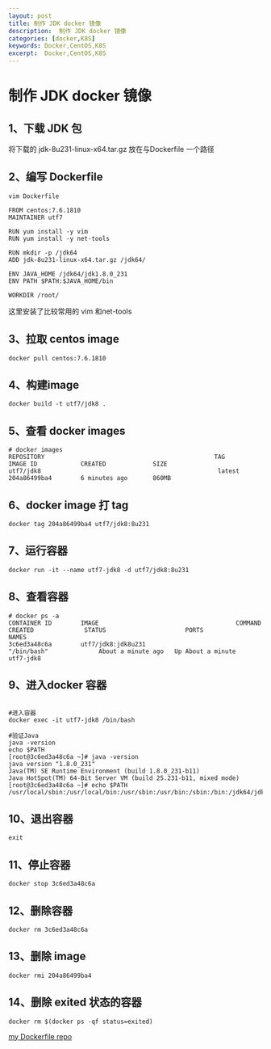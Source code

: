 ```yaml
---
layout: post
title: 制作 JDK docker 镜像
description:  制作 JDK docker 镜像
categories: [docker,K8S]
keywords: Docker,CentOS,K8S
excerpt:  Docker,CentOS,K8S
---
```


# 制作 JDK docker 镜像

## 1、下载 JDK 包

将下载的 jdk-8u231-linux-x64.tar.gz 放在与Dockerfile 一个路径

## 2、编写 Dockerfile

```shell
vim Dockerfile 

FROM centos:7.6.1810
MAINTAINER utf7

RUN yum install -y vim
RUN yum install -y net-tools

RUN mkdir -p /jdk64
ADD jdk-8u231-linux-x64.tar.gz /jdk64/

ENV JAVA_HOME /jdk64/jdk1.8.0_231
ENV PATH $PATH:$JAVA_HOME/bin

WORKDIR /root/
```

这里安装了比较常用的 vim 和net-tools

## 3、拉取 centos image

```shell
docker pull centos:7.6.1810
```
## 4、构建image

```shell
docker build -t utf7/jdk8 .
```

## 5、查看 docker images

```shell
# docker images
REPOSITORY                                               TAG                 IMAGE ID            CREATED             SIZE
utf7/jdk8                                                 latest              204a86499ba4        6 minutes ago       860MB
```

## 6、docker image 打 tag 

```shell
docker tag 204a86499ba4 utf7/jdk8:8u231
```

## 7、运行容器

```shell
docker run -it --name utf7-jdk8 -d utf7/jdk8:8u231
```

## 8、查看容器

```shell
# docker ps -a
CONTAINER ID        IMAGE                                      COMMAND                  CREATED              STATUS                      PORTS               NAMES
3c6ed3a48c6a        utf7/jdk8:jdk8u231                          "/bin/bash"              About a minute ago   Up About a minute                               utf7-jdk8
```

##  9、进入docker 容器

```shell

#进入容器
docker exec -it utf7-jdk8 /bin/bash

#验证Java
java -version
echo $PATH
[root@3c6ed3a48c6a ~]# java -version
java version "1.8.0_231"
Java(TM) SE Runtime Environment (build 1.8.0_231-b11)
Java HotSpot(TM) 64-Bit Server VM (build 25.231-b11, mixed mode)
[root@3c6ed3a48c6a ~]# echo $PATH
/usr/local/sbin:/usr/local/bin:/usr/sbin:/usr/bin:/sbin:/bin:/jdk64/jdk1.8.0_231/bin
```

## 10、退出容器

```shell
exit
```

## 11、停止容器

```shell
docker stop 3c6ed3a48c6a
```
## 12、删除容器

```shell
docker rm 3c6ed3a48c6a
```
## 13、删除 image

```shell
docker rmi 204a86499ba4
```
## 14、删除 exited 状态的容器

```shell
docker rm $(docker ps -qf status=exited)
```

[my Dockerfile repo](https://github.com/utf7/Dockerfile/) 

